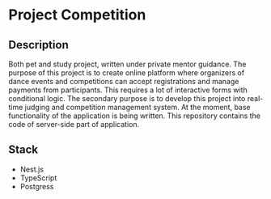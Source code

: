 # Project Competition

## Description

Both pet and study project, written under private mentor guidance. The purpose of this project is to create online platform where organizers of dance events and competitions can accept registrations and manage payments from participants. This requires a lot of interactive forms with conditional logic. The secondary purpose is to develop this project into real-time judging and competition management system. At the moment, base functionality of the application is being written. This repository contains the code of server-side part of application.

## Stack
- Nest.js
- TypeScript
- Postgress
